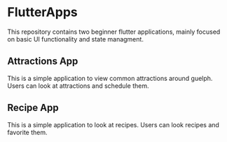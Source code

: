 # FlutterApps

This repository contains two beginner flutter applications, mainly focused on basic UI functionality and state managment.

## Attractions App

This is a simple application to view common attractions around guelph. Users can look at attractions and schedule them.

## Recipe App

This is a simple application to look at recipes. Users can look recipes and favorite them.


